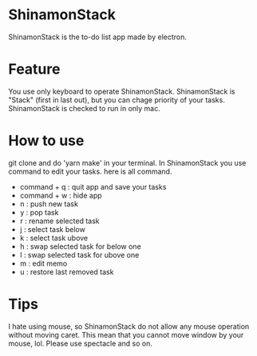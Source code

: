 # ShinamonStack
ShinamonStack is the to-do list app made by electron.

# Feature
You use only keyboard to operate ShinamonStack.
ShinamonStack is "Stack" (first in last out), but you can chage priority of your tasks. 
ShinamonStack is checked to run in only mac.

# How to use
git clone and do 'yarn make' in your terminal.
In ShinamonStack you use command to edit your tasks.
here is all command.
* command + q : quit app and save your tasks
* command + w : hide app
* n : push new task
* y : pop task
* r : rename selected task
* j : select task below
* k : select task ubove
* h : swap selected task for below one
* l : swap selected task for ubove one
* m : edit memo
* u : restore last removed task

# Tips
I hate using mouse, so ShinamonStack do not allow any mouse operation without moving caret.
This mean that you cannot move window by your mouse, lol.
Please use spectacle and so on.
